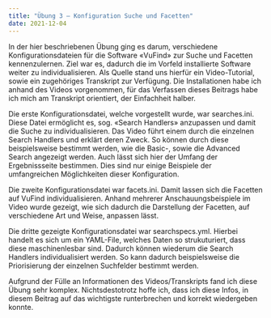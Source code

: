 ```yaml
---
title: "Übung 3 – Konfiguration Suche und Facetten"
date: 2021-12-04
---
```


In der hier beschriebenen Übung ging es darum, verschiedene Konfigurationsdateien für die Software «VuFind» zur Suche und Facetten kennenzulernen. Ziel war es, 
dadurch die im Vorfeld installierte Software weiter zu individualisieren. Als Quelle stand uns hierfür ein Video-Tutorial, sowie ein zugehöriges Transkript zur 
Verfügung. Die Installationen habe ich anhand des Videos vorgenommen, für das Verfassen dieses Beitrags habe ich mich am Transkript orientiert, der Einfachheit halber. 

Die erste Konfigurationsdatei, welche vorgestellt wurde, war searches.ini. Diese Datei ermöglicht es, sog. «Search Handlers» anzupassen und damit die Suche zu 
individualisieren. Das Video führt einem durch die einzelnen Search Handlers und erklärt deren Zweck. So können durch diese beispielsweise bestimmt werden, wie die Basic-, 
sowie die Advanced Search angezeigt werden. Auch lässt sich hier der Umfang der Ergebnissseite bestimmen. Dies sind nur einige Beispiele der umfangreichen Möglichkeiten dieser 
Konfiguration. 

Die zweite Konfigurationsdatei war facets.ini. Damit lassen sich die Facetten auf VuFind individualisieren. Anhand mehrerer Anschauungsbeispiele im Video wurde gezeigt, wie 
sich dadurch die Darstellung der Facetten, auf verschiedene Art und Weise, anpassen lässt.

Die dritte gezeigte Konfigurationsdatei war searchspecs.yml. Hierbei handelt es sich um ein YAML-File, welches Daten so strukuturiert, dass diese maschinenlesbar sind. 
Dadurch können wiederum die Search Handlers individualisiert werden. So kann dadurch beispielsweise die Priorisierung der einzelnen Suchfelder bestimmt werden. 

Aufgrund der Fülle an Informationen des Videos/Transkripts fand ich diese Übung sehr komplex. Nichtsdestotrotz hoffe ich, dass ich diese Infos, in diesem Beitrag auf das 
wichtigste runterbrechen und korrekt wiedergeben konnte.
